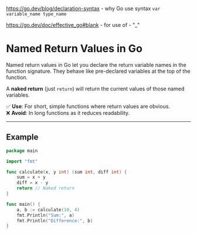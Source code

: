 https://go.dev/blog/declaration-syntax - why Go use syntax `var variable_name type_name`

https://go.dev/doc/effective_go#blank - for use of - "_"

# Named Return Values in Go

Named return values in Go let you declare the return variable names in the function signature. They behave like pre-declared variables at the top of the function.

A **naked return** (just `return`) will return the current values of those named variables.

✅ **Use**: For short, simple functions where return values are obvious.  
❌ **Avoid**: In long functions as it reduces readability.

---

## Example
```go
package main

import "fmt"

func calculate(x, y int) (sum int, diff int) {
	sum = x + y
	diff = x - y
	return // Naked return
}

func main() {
	a, b := calculate(10, 4)
	fmt.Println("Sum:", a)
	fmt.Println("Difference:", b)
}
